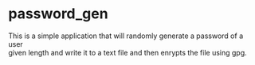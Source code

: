 # password_gen

This is a simple application that will randomly generate a password of a user  
given length and write it to a text file and then enrypts the file using gpg. 
